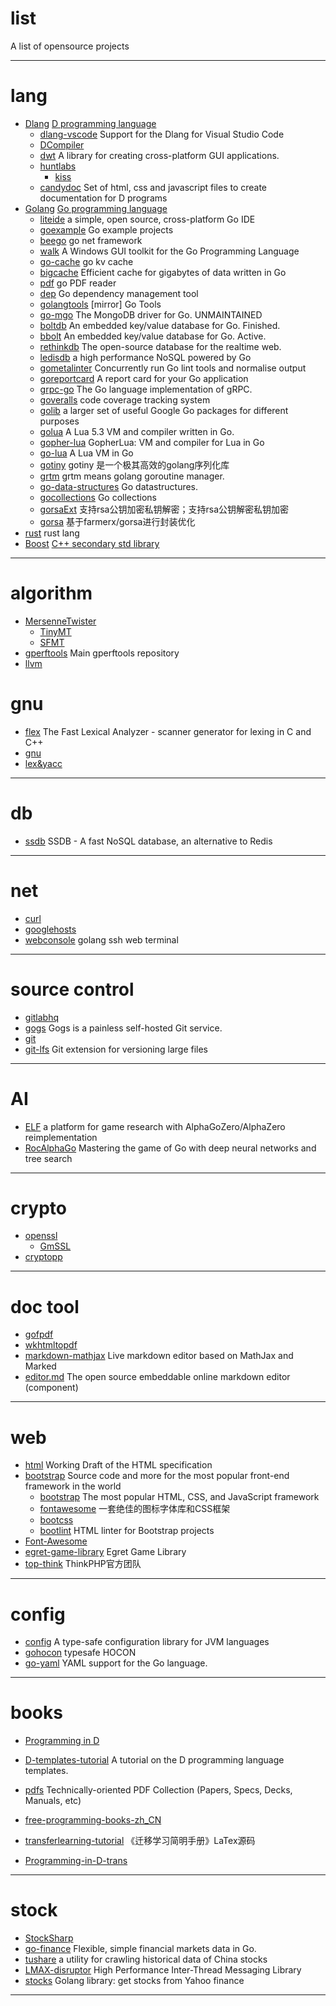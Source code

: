 # list
A list of opensource projects

-----------------------------

# lang
- [Dlang](https://github.com/dlang)   [D programming language](https://dlang.org/)
  - [dlang-vscode](https://github.com/dlang-vscode/dlang-vscode) Support for the Dlang for Visual Studio Code
  - [DCompiler](https://github.com/DigitalMars/Compiler)
  - [dwt](https://github.com/d-widget-toolkit/dwt) A library for creating cross-platform GUI applications.
  - [huntlabs](https://github.com/huntlabs/)
     - [kiss](https://github.com/huntlabs/kiss)
  - [candydoc](https://github.com/eldar/candydoc) Set of html, css and javascript files to create documentation for D programs
- [Golang](https://github.com/golang/go)  [Go programming language](https://golang.org)
  - [liteide](https://github.com/visualfc/liteide) a simple, open source, cross-platform Go IDE
  - [goexample](https://github.com/golang/example) Go example projects
  - [beego](https://github.com/astaxie/beego) go net framework
  - [walk](https://github.com/lxn/walk) A Windows GUI toolkit for the Go Programming Language
  - [go-cache](https://github.com/patrickmn/go-cache) go kv cache
  - [bigcache](https://github.com/allegro/bigcache) Efficient cache for gigabytes of data written in Go
  - [pdf](https://github.com/rsc/pdf) go PDF reader
  - [dep](https://github.com/golang/dep) Go dependency management tool
  - [golangtools](https://github.com/golang/tools) [mirror] Go Tools
  - [go-mgo](https://github.com/go-mgo/mgo) The MongoDB driver for Go. UNMAINTAINED
  - [boltdb](https://github.com/boltdb/bolt) An embedded key/value database for Go. Finished.
  - [bbolt](https://github.com/coreos/bbolt) An embedded key/value database for Go. Active.
  - [rethinkdb](https://github.com/rethinkdb/rethinkdb) The open-source database for the realtime web. 
  - [ledisdb](https://github.com/siddontang/ledisdb) a high performance NoSQL powered by Go
  - [gometalinter](https://github.com/alecthomas/gometalinter) Concurrently run Go lint tools and normalise output
  - [goreportcard](https://github.com/gojp/goreportcard) A report card for your Go application
  - [grpc-go](https://github.com/grpc/grpc-go) The Go language implementation of gRPC.
  - [goveralls](https://github.com/mattn/goveralls) code coverage tracking system
  - [golib](https://github.com/tideland/golib) a larger set of useful Google Go packages for different purposes
  - [golua](https://github.com/milochristiansen/lua) A Lua 5.3 VM and compiler written in Go.
  - [gopher-lua](https://github.com/yuin/gopher-lua) GopherLua: VM and compiler for Lua in Go
  - [go-lua](https://github.com/Shopify/go-lua) A Lua VM in Go
  - [gotiny](https://github.com/niubaoshu/gotiny) gotiny 是一个极其高效的golang序列化库
  - [grtm](https://github.com/scottkiss/grtm) grtm means golang goroutine manager.
  - [go-data-structures](https://github.com/timtadh/data-structures) Go datastructures.
  - [gocollections](https://github.com/cosn/collections) Go collections
  - [gorsaExt](https://github.com/farmerx/gorsa) 支持rsa公钥加密私钥解密；支持rsa公钥解密私钥加密
  - [gorsa](https://github.com/wenzhenxi/gorsa/) 基于farmerx/gorsa进行封装优化
- [rust](https://github.com/rust-lang/rust) rust lang
- [Boost](https://github.com/boostorg/boost)   [C++ secondary std library]()

--------------------------

# algorithm
- [MersenneTwister](https://github.com/MersenneTwister-Lab)
  - [TinyMT](https://github.com/MersenneTwister-Lab/TinyMT)
  - [SFMT](https://github.com/MersenneTwister-Lab/SFMT)
- [gperftools](https://github.com/gperftools/gperftools) Main gperftools repository
- [llvm](https://github.com/llvm-mirror/llvm)

# gnu
- [flex](https://github.com/westes/flex) The Fast Lexical Analyzer - scanner generator for lexing in C and C++
- [gnu](https://www.gnu.org/software/)
- [lex&yacc](http://dinosaur.compilertools.net/)

--------------------------

# db
- [ssdb](https://github.com/ideawu/ssdb) SSDB - A fast NoSQL database, an alternative to Redis 

--------------------------

# net
- [curl](https://github.com/curl/curl)
- [googlehosts](https://github.com/googlehosts/hosts)
- [webconsole](https://github.com/shibingli/webconsole) golang ssh web terminal

--------------------------

# source control
- [gitlabhq](https://github.com/gitlabhq/gitlabhq)
- [gogs](https://github.com/gogs/gogs) Gogs is a painless self-hosted Git service. 
- [git](https://github.com/git/git)
- [git-lfs](https://github.com/git-lfs/git-lfs) Git extension for versioning large files 

--------------------------

# AI
- [ELF](https://github.com/pytorch/ELF) a platform for game research with AlphaGoZero/AlphaZero reimplementation
- [RocAlphaGo](https://github.com/Rochester-NRT/RocAlphaGo) Mastering the game of Go with deep neural networks and tree search

--------------------------

# crypto
- [openssl](https://github.com/openssl/openssl)
  - [GmSSL](https://github.com/guanzhi/GmSSL)
- [cryptopp](https://github.com/weidai11/cryptopp)

--------------------------

# doc tool
- [gofpdf](https://github.com/jung-kurt/gofpdf)
- [wkhtmltopdf](https://github.com/wkhtmltopdf/wkhtmltopdf)
- [markdown-mathjax](https://github.com/kerzol/markdown-mathjax) Live markdown editor based on MathJax and Marked
- [editor.md](https://github.com/pandao/editor.md) The open source embeddable online markdown editor (component)

--------------------------

# web
- [html](https://github.com/w3c/html) Working Draft of the HTML specification
- [bootstrap](https://github.com/twbs) Source code and more for the most popular front-end framework in the world
  - [bootstrap](https://github.com/twbs/bootstrap) The most popular HTML, CSS, and JavaScript framework
  - [fontawesome](http://fontawesome.dashgame.com/) 一套绝佳的图标字体库和CSS框架
  - [bootcss](http://www.bootcss.com/)
  - [bootlint](https://github.com/twbs/bootlint) HTML linter for Bootstrap projects
- [Font-Awesome](https://github.com/FortAwesome/Font-Awesome)
- [egret-game-library](https://github.com/egret-labs/egret-game-library) Egret Game Library
- [top-think](https://github.com/top-think) ThinkPHP官方团队

--------------------------

# config
- [config](https://github.com/lightbend/config) A type-safe configuration library for JVM languages
- [gohocon](https://github.com/go-akka/configuration) typesafe HOCON
- [go-yaml](https://github.com/go-yaml/yaml) YAML support for the Go language.

--------------------------

# books
- [Programming in D](http://ddili.org/ders/d.en/index.html)
- [D-templates-tutorial](https://github.com/PhilippeSigaud/D-templates-tutorial) A tutorial on the D programming language templates.

- [pdfs](https://github.com/tpn/pdfs) Technically-oriented PDF Collection (Papers, Specs, Decks, Manuals, etc)
- [free-programming-books-zh_CN](https://github.com/justjavac/free-programming-books-zh_CN)
- [transferlearning-tutorial](https://github.com/jindongwang/transferlearning-tutorial) 《迁移学习简明手册》LaTex源码
- [Programming-in-D-trans](https://github.com/Heromyth/Programming-in-D)

--------------------------

# stock
- [StockSharp](https://github.com/StockSharp/StockSharp)
- [go-finance](https://github.com/FlashBoys/go-finance) Flexible, simple financial markets data in Go.
- [tushare](https://github.com/waditu/tushare) a utility for crawling historical data of China stocks
- [LMAX-disruptor](https://github.com/LMAX-Exchange/disruptor) High Performance Inter-Thread Messaging Library
- [stocks](https://github.com/vic3lord/stocks) Golang library: get stocks from Yahoo finance

------------------------------

